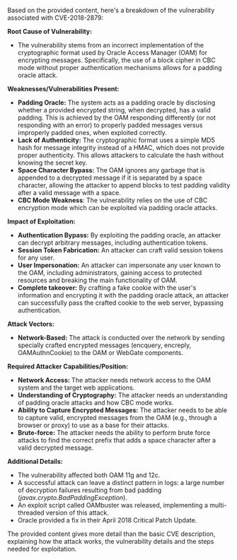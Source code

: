 Based on the provided content, here's a breakdown of the vulnerability associated with CVE-2018-2879:

**Root Cause of Vulnerability:**

*   The vulnerability stems from an incorrect implementation of the cryptographic format used by Oracle Access Manager (OAM) for encrypting messages. Specifically, the use of a block cipher in CBC mode without proper authentication mechanisms allows for a padding oracle attack.

**Weaknesses/Vulnerabilities Present:**

*   **Padding Oracle:** The system acts as a padding oracle by disclosing whether a provided encrypted string, when decrypted, has a valid padding. This is achieved by the OAM responding differently (or not responding with an error) to properly padded messages versus improperly padded ones, when exploited correctly.
*   **Lack of Authenticity:** The cryptographic format uses a simple MD5 hash for message integrity instead of a HMAC, which does not provide proper authenticity. This allows attackers to calculate the hash without knowing the secret key.
*  **Space Character Bypass:** The OAM ignores any garbage that is appended to a decrypted message if it is separated by a space character, allowing the attacker to append blocks to test padding validity after a valid message with a space.
*   **CBC Mode Weakness**: The vulnerability relies on the use of CBC encryption mode which can be exploited via padding oracle attacks.

**Impact of Exploitation:**

*   **Authentication Bypass:** By exploiting the padding oracle, an attacker can decrypt arbitrary messages, including authentication tokens.
*   **Session Token Fabrication:** An attacker can craft valid session tokens for any user.
*   **User Impersonation:** An attacker can impersonate any user known to the OAM, including administrators, gaining access to protected resources and breaking the main functionality of OAM.
*   **Complete takeover:** By crafting a fake cookie with the user's information and encrypting it with the padding oracle attack, an attacker can successfully pass the crafted cookie to the web server, bypassing authentication.

**Attack Vectors:**

*   **Network-Based:** The attack is conducted over the network by sending specially crafted encrypted messages (encquery, encreply, OAMAuthnCookie) to the OAM or WebGate components.

**Required Attacker Capabilities/Position:**

*   **Network Access:** The attacker needs network access to the OAM system and the target web applications.
*   **Understanding of Cryptography:** The attacker needs an understanding of padding oracle attacks and how CBC mode works.
*   **Ability to Capture Encrypted Messages:** The attacker needs to be able to capture valid, encrypted messages from the OAM (e.g., through a browser or proxy) to use as a base for their attacks.
*   **Brute-force:** The attacker needs the ability to perform brute force attacks to find the correct prefix that adds a space character after a valid decrypted message.

**Additional Details:**

*   The vulnerability affected both OAM 11g and 12c.
*   A successful attack can leave a distinct pattern in logs: a large number of decryption failures resulting from bad padding (*javax.crypto.BadPaddingException*).
*   An exploit script called OAMbuster was released, implementing a multi-threaded version of this attack.
*   Oracle provided a fix in their April 2018 Critical Patch Update.

The provided content gives more detail than the basic CVE description, explaining how the attack works, the vulnerability details and the steps needed for exploitation.